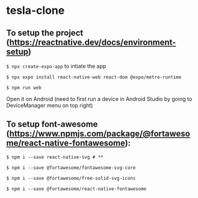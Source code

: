 # tesla-clone

## To setup the project (https://reactnative.dev/docs/environment-setup)
`$ npx create-expo-app` to intiate the app

`$ npx expo install react-native-web react-dom @expo/metro-runtime`

`$ npm run web`

Open it on Android (need to first run a device in Android Studio by going to DeviceManager menu on top right)

## To setup font-awesome (https://www.npmjs.com/package/@fortawesome/react-native-fontawesome):

`$ npm i --save react-native-svg # **`

`$ npm i --save @fortawesome/fontawesome-svg-core`

`$ npm i --save @fortawesome/free-solid-svg-icons`

`$ npm i --save @fortawesome/react-native-fontawesome`
